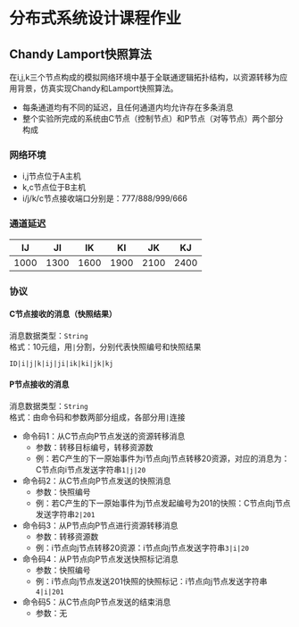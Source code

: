# 分布式系统设计课程作业

## Chandy Lamport快照算法

在i,j,k三个节点构成的模拟网络环境中基于全联通逻辑拓扑结构，以资源转移为应用背景，仿真实现Chandy和Lamport快照算法。

- 每条通道均有不同的延迟，且任何通道内均允许存在多条消息
- 整个实验所完成的系统由C节点（控制节点）和P节点（对等节点）两个部分构成

### 网络环境

- i,j节点位于A主机
- k,c节点位于B主机
- i/j/k/c节点接收端口分别是：777/888/999/666

### 通道延迟

| IJ | JI | IK | KI | JK | KJ |
| -- | -- | -- | -- | -- | -- |
| 1000 | 1300 | 1600 | 1900 | 2100 | 2400 |

### 协议

#### C节点接收的消息（快照结果）

消息数据类型：`String`\
格式：10元组，用`|`分割，分别代表快照编号和快照结果
```
ID|i|j|k|ij|ji|ik|ki|jk|kj
```

#### P节点接收的消息

消息数据类型：`String`\
格式：由命令码和参数两部分组成，各部分用`|`连接

- 命令码1：从C节点向P节点发送的资源转移消息
    - 参数：转移目标编号，转移资源数
    - 例：若C产生的下一原始事件为i节点向j节点转移20资源，对应的消息为：C节点向i节点发送字符串`1|j|20`
- 命令码2：从C节点向P节点发送的快照消息
    - 参数：快照编号
    - 例：若C产生的下一原始事件为j节点发起编号为201的快照：C节点向j节点发送字符串`2|201`
- 命令码3：从P节点向P节点进行资源转移消息
    - 参数：转移资源数
    - 例：i节点向j节点转移20资源：i节点向j节点发送字符串`3|i|20`
- 命令码4：从P节点向P节点发送快照标记消息
    - 参数：快照编号
    - 例：i节点向j节点发送201快照的快照标记：i节点向j节点发送字符串`4|i|201`
- 命令码5：从C节点向P节点发送的结束消息
    - 参数：无
